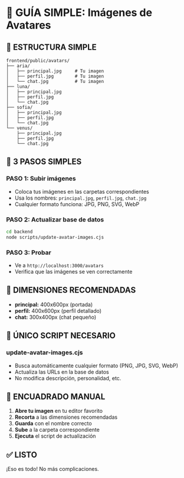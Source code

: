 # 📸 GUÍA SIMPLE: Imágenes de Avatares

## 📁 **ESTRUCTURA SIMPLE**

```
frontend/public/avatars/
├── aria/
│   ├── principal.jpg     # Tu imagen
│   ├── perfil.jpg        # Tu imagen
│   └── chat.jpg          # Tu imagen
├── luna/
│   ├── principal.jpg
│   ├── perfil.jpg
│   └── chat.jpg
├── sofia/
│   ├── principal.jpg
│   ├── perfil.jpg
│   └── chat.jpg
└── venus/
    ├── principal.jpg
    ├── perfil.jpg
    └── chat.jpg
```

## 🎯 **3 PASOS SIMPLES**

### **PASO 1: Subir imágenes**
- Coloca tus imágenes en las carpetas correspondientes
- Usa los nombres: `principal.jpg`, `perfil.jpg`, `chat.jpg`
- Cualquier formato funciona: JPG, PNG, SVG, WebP

### **PASO 2: Actualizar base de datos**
```bash
cd backend
node scripts/update-avatar-images.cjs
```

### **PASO 3: Probar**
- Ve a `http://localhost:3000/avatars`
- Verifica que las imágenes se ven correctamente

## 📏 **DIMENSIONES RECOMENDADAS**

- **principal:** 400x600px (portada)
- **perfil:** 400x600px (perfil detallado)
- **chat:** 300x400px (chat pequeño)

## 🔧 **ÚNICO SCRIPT NECESARIO**

### **update-avatar-images.cjs**
- Busca automáticamente cualquier formato (PNG, JPG, SVG, WebP)
- Actualiza las URLs en la base de datos
- No modifica descripción, personalidad, etc.

## 🎨 **ENCUADRADO MANUAL**

1. **Abre tu imagen** en tu editor favorito
2. **Recorta** a las dimensiones recomendadas
3. **Guarda** con el nombre correcto
4. **Sube** a la carpeta correspondiente
5. **Ejecuta** el script de actualización

## ✅ **LISTO**

¡Eso es todo! No más complicaciones. 